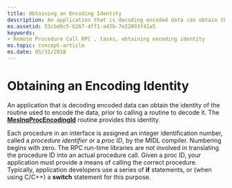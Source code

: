 ```yaml
---
title: Obtaining an Encoding Identity
description: An application that is decoding encoded data can obtain the identity of the routine used to encode the data, prior to calling a routine to decode it. The MesInqProcEncodingId routine provides this identity.
ms.assetid: 53cbd6c5-b267-4ff1-a45b-7e22093f41a5
keywords:
- Remote Procedure Call RPC , tasks, obtaining encoding identity
ms.topic: concept-article
ms.date: 05/31/2018
---
```


# Obtaining an Encoding Identity

An application that is decoding encoded data can obtain the identity of the routine used to encode the data, prior to calling a routine to decode it. The [**MesInqProcEncodingId**](/windows/desktop/api/Midles/nf-midles-mesinqprocencodingid) routine provides this identity.

Each procedure in an interface is assigned an integer identification number, called a *procedure identifier* or a *proc ID*, by the MIDL compiler. Numbering begins with zero. The RPC run-time libraries are not involved in translating the procedure ID into an actual procedure call. Given a proc ID, your application must provide a means of calling the correct procedure. Typically, application developers use a series of **if** statements, or (when using C/C++) a **switch** statement for this purpose.

 

 




